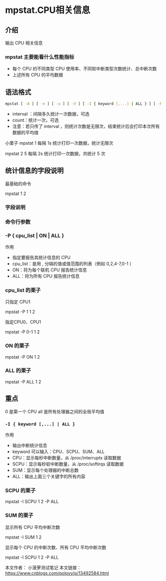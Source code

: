 # mpstat.CPU相关信息

## 介绍
输出 CPU 相关信息

 

### mpstat 主要能看什么性能指标
* 每个 CPU 的不同类型 CPU 使用率、不同软中断类型次数统计、总中断次数
* 上述所有 CPU 的平均数据
 

## 语法格式
```sh
mpstat [ -A ] [ -n ] [ -u ] [ -V ] [ -I { keyword [,...] | ALL } ] [ -N { node_list | ALL } ] [ -o JSON] [ -P { cpu_list | ON | ALL } ] [ interval [ count ] ]
```
* interval ：间隔多久统计一次数据，可选
* count：统计一次，可选
* 注意：若只传了 interval ，则统计次数是无限次，结束统计后会打印本次所有数据的平均值
 

小栗子
mpstat 1 
每隔 1s 统计打印一次数据，统计无限次

 

mpstat 2 5
每隔 2s 统计打印一次数据，共统计 5 次

 

## 统计信息的字段说明
最基础的命令

mpstat 1 2


 

### 字段说明


 

### 命令行参数


 

### -P { cpu_list | ON | ALL }
作用
* 指定要报告其统计信息的 CPU
* cpu_list：是用 , 分隔的值或值范围的列表（例如 0,2,4-7,0-1 ）
* ON：将为每个联机 CPU 报告统计信息
* ALL：将为所有 CPU 报告统计信息
 

### cpu_list 的栗子
只指定 CPU1

mpstat -P 1 1 2


 

指定CPU0、CPU1

mpstat -P 0-1 1 2


 

### ON 的栗子
mpstat -P ON 1 2


 

### ALL 的栗子
mpstat -P ALL 1 2


 

## 重点
0 是第一个 CPU
all 是所有处理器之间的全局平均值
 

### `-I { keyword [,...] | ALL }`
作用
* 输出中断统计信息
* keyword 可以输入：CPU、SCPU、SUM、ALL
* CPU：显示每秒中断数量，从 /proc/interrupts 读取数据
* SCPU：显示每秒软中断数量，从 /proc/softirqs 读取数据
* SUM：显示每个处理器的中断总数
* ALL：输出上面三个关键字的所有内容
 

### SCPU 的栗子
mpstat -I SCPU 1 2 -P ALL


 

### SUM 的栗子
显示所有 CPU 平均中断次数

mpstat -I SUM 1 2


 

显示每个 CPU 的中断次数、所有 CPU 平均中断次数

mpstat -I SCPU 1 2 -P ALL









本文作者： 小菠萝测试笔记
本文链接： https://www.cnblogs.com/poloyy/p/13492584.html
